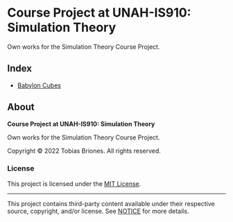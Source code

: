 # Course Project at UNAH-IS910: Simulation Theory

Own works for the Simulation Theory Course Project.

## Index

- [Babylon Cubes](babylon-cubes)

## About

**Course Project at UNAH-IS910: Simulation Theory**

Own works for the Simulation Theory Course Project.

Copyright © 2022 Tobias Briones. All rights reserved.

### License

This project is licensed under the [MIT License](LICENSE).

---

This project contains third-party content available under their
respective source, copyright, and/or license. See [NOTICE](NOTICE.md) for 
more details.
